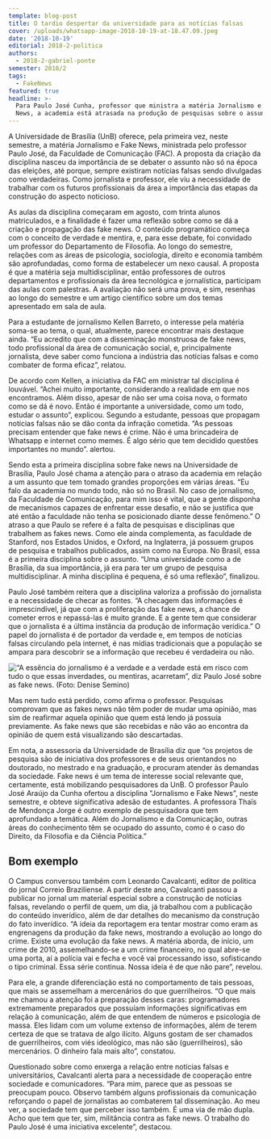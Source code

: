 ```yaml
---
template: blog-post
title: O tardio despertar da universidade para as notícias falsas
cover: /uploads/whatsapp-image-2018-10-19-at-18.47.09.jpeg
date: '2018-10-19'
editorial: 2018-2-politica
authors:
  - 2018-2-gabriel-ponte
semester: 2018/2
tags:
  - FakeNews
featured: true
headline: >-
  Para Paulo José Cunha, professor que ministra a matéria Jornalismo e Fake
  News, a academia está atrasada na produção de pesquisas sobre o assunto
---
```

A Universidade de Brasília (UnB) oferece, pela primeira vez, neste semestre, a matéria Jornalismo e Fake News, ministrada pelo professor Paulo José, da Faculdade de Comunicação (FAC). A proposta da criação da disciplina nasceu da importância de se debater o assunto não só na época das eleições, até porque, sempre existiram notícias falsas sendo divulgadas como verdadeiras. Como jornalista e professor, ele viu a necessidade de trabalhar com os futuros profissionais da área a importância das etapas da construção do aspecto noticioso.

As aulas da disciplina começaram em agosto, com trinta alunos matriculados, e a finalidade é fazer uma reflexão sobre como se dá a criação e propagação das fake news. O conteúdo programático começa com o conceito de verdade e mentira, e, para esse debate, foi convidado um professor do Departamento de Filosofia. Ao longo do semestre, relações com as áreas de psicologia, sociologia, direito e economia também são aprofundadas, como forma de estabelecer um nexo causal. A proposta é que a matéria seja multidisciplinar, então professores de outros departamentos e profissionais da área tecnológica e jornalística, participam das aulas com palestras. A avaliação não será uma prova, e sim, resenhas ao longo do semestre e um artigo científico sobre um dos temas apresentado em sala de aula.

Para a estudante de jornalismo Kellen Barreto, o interesse pela matéria soma-se ao tema, o qual, atualmente, parece encontrar mais destaque ainda. “Eu acredito que com a disseminação monstruosa de fake news, todo profissional da área de comunicação social, e, principalmente jornalista, deve saber como funciona a indústria das notícias falsas e como combater de forma eficaz”, relatou.

De acordo com Kellen, a iniciativa da FAC em ministrar tal disciplina é louvável. “Achei muito importante, considerando a realidade em que nos encontramos. Além disso, apesar de não ser uma coisa nova, o formato como se dá é novo. Então é importante a universidade, como um todo, estudar o assunto”, explicou. Segundo a estudante, pessoas que propagam notícias falsas não se dão conta da infração cometida. “As pessoas precisam entender que fake news é crime. Não é uma brincadeira de Whatsapp e internet como memes. É algo sério que tem decidido questões importantes no mundo”. alertou.

Sendo esta a primeira disciplina sobre fake news na Universidade de Brasília, Paulo José chama a atenção para o atraso da academia em relação a um assunto que tem tomado grandes proporções em várias áreas. “Eu falo da academia no mundo todo, não só no Brasil. No caso de jornalismo, da Faculdade de Comunicação, para mim isso é vital, que a gente disponha de mecanismos capazes de enfrentar esse desafio, e não se justifica que até então a faculdade não tenha se posicionado diante desse fenômeno.” O atraso a que Paulo se refere é a falta de pesquisas e disciplinas que trabalhem as fakes news. Como ele ainda complementa, as faculdade de Stanford, nos Estados Unidos, e Oxford, na Inglaterra, já possuem grupos de pesquisa e trabalhos publicados, assim como na Europa. No Brasil, essa é a primeira disciplina sobre o assunto. “Uma universidade como a de Brasília, da sua importância, já era para ter um grupo de pesquisa multidisciplinar. A minha disciplina é pequena, é só uma reflexão”, finalizou.

Paulo José também reitera que a disciplina valoriza a profissão do jornalista e a necessidade de checar as fontes. “A checagem das informações é imprescindível, já que com a proliferação das fake news, a chance de cometer erros e repassá-las é muito grande. E a gente tem que considerar que o jornalista é a última instância da produção de informação verídica.” O papel do jornalista é de portador da verdade e, em tempos de notícias falsas circulando pela internet, é nas mídias tradicionais que a população se ampara para descobrir se a informação que recebeu é verdadeira ou não.

![“A essência do jornalismo é a verdade e a verdade está em risco com tudo o que essas inverdades, ou mentiras, acarretam”, diz Paulo José sobre as fake news. (Foto: Denise Semino)](/uploads/unnamed.jpg)

Mas nem tudo está perdido, como afirma o professor. Pesquisas comprovam que as fakes news não têm poder de mudar uma opinião, mas sim de reafirmar aquela opinião que quem está lendo já possuía previamente. As fake news que são recebidas e não vão ao encontra da opinião de quem está visualizando são descartadas.

Em nota, a assessoria da Universidade de Brasília diz que “os projetos de pesquisa são de iniciativa dos professores e de seus orientandos no doutorado, no mestrado e na graduação, e procuram atender às demandas da sociedade. Fake news é um tema de interesse social relevante que, certamente, está mobilizando pesquisadores da UnB. O professor Paulo José Araújo da Cunha ofertou a disciplina "Jornalismo e Fake News", neste semestre, e obteve significativa adesão de estudantes. A professora Thaïs de Mendonça Jorge é outro exemplo de pesquisadora que tem aprofundado a temática. Além do Jornalismo e da Comunicação, outras áreas do conhecimento têm se ocupado do assunto, como é o caso do Direito, da Filosofia e da Ciência Política.”

## Bom exemplo


O Campus conversou também com Leonardo Cavalcanti, editor de política do jornal Correio Braziliense. A partir deste ano, Cavalcanti passou a publicar no jornal um material especial sobre a construção de notícias falsas, revelando o perfil de quem, um dia, já trabalhou com a publicação do conteúdo inverídico, além de dar detalhes do mecanismo da construção do fato inverídico. “A ideia da reportagem era tentar mostrar como eram as engrenagens da produção da fake news, mostrando a evolução ao longo do crime. Existe uma evolução da fake news. A matéria aborda, de início, um crime de 2010, assemelhando-se a um crime financeiro, no qual abre-se uma porta, aí a polícia vai e fecha e você vai processando isso, sofisticando o tipo criminal. Essa série continua. Nossa ideia é de que não pare”, revelou.

Para ele, a grande diferenciação está no comportamento de tais pessoas, que mais se assemelham a mercenários do que guerrilheiros. “O que mais me chamou a atenção foi a preparação desses caras: programadores extremamente preparados que possuíam informações significativas em relação à comunicação, além de que entendem de números e psicologia de massa. Eles lidam com um volume extenso de informações, além de terem certeza de que se tratava de algo ilícito. Alguns gostam de ser chamados de guerrilheiros, com viés ideológico, mas não são (guerrilheiros), são mercenários. O dinheiro fala mais alto”, constatou.

Questionado sobre como enxerga a relação entre notícias falsas e universitários, Cavalcanti alerta para a necessidade de cooperação entre sociedade e comunicadores. “Para mim, parece que as pessoas se preocupam pouco. Observo também alguns profissionais da comunicação reforçando o papel de jornalistas ao combaterem tal disseminação. Ao meu ver, a sociedade tem que perceber isso também. É uma via de mão dupla. Acho que tem que ter, sim, militância contra as fake news. O trabalho do Paulo José é uma iniciativa excelente”, destacou.

